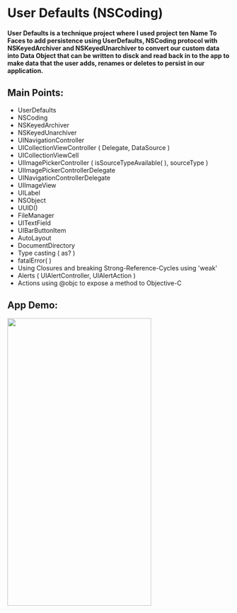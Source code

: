 # User Defaults (NSCoding)

#### User Defaults is a technique project where I used project ten Name To Faces to add persistence using UserDefaults, NSCoding protocol with NSKeyedArchiver and NSKeyedUnarchiver to convert our custom data into Data Object that can be written to disck and read back in to the app to make data that the user adds, renames or deletes to persist in our application.

## Main Points:

* UserDefaults
* NSCoding
* NSKeyedArchiver
* NSKeyedUnarchiver
* UINavigationController
* UICollectionViewController ( Delegate, DataSource )
* UICollectionViewCell
* UIImagePickerController ( isSourceTypeAvailable( ), sourceType )
* UIImagePickerControllerDelegate
* UINavigationControllerDelegate
* UIImageView
* UILabel
* NSObject
* UUID()
* FileManager
* UITextField
* UIBarButtonItem
* AutoLayout
* DocumentDirectory
* Type casting ( as? )
* fatalError( )
* Using Closures and breaking Strong-Reference-Cycles using 'weak'
* Alerts ( UIAlertController, UIAlertAction )
* Actions using @objc to expose a method to Objective-C


## App Demo:

<img src="demo.gif?raw=true" width="325px" height="650">

